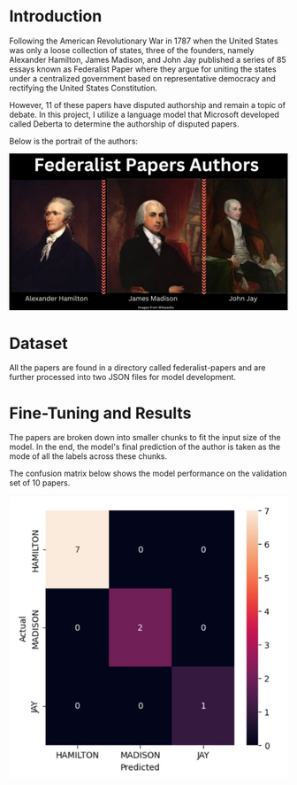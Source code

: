# Introduction 


Following the American Revolutionary War in 1787 when the United States was only a loose collection of states, three of the founders, namely Alexander Hamilton, James Madison, and John Jay published a series of 85 essays known as Federalist Paper where they argue for uniting the states under a centralized government based on representative democracy and rectifying the United States Constitution.

However, 11 of these papers have disputed authorship and remain a topic of debate. In this project, I utilize a language model that Microsoft developed called Deberta to determine the authorship of disputed papers.

Below is the portrait of the authors:

![images of authors](authors.png)

# Dataset

All the papers are found in a directory called federalist-papers and are further processed into two JSON files for model development. 

# Fine-Tuning and Results

The papers are broken down into smaller chunks to fit the input size of the model. In the end, the model's final prediction of the author is taken as the mode of all the labels across these chunks. 

The confusion matrix below shows the model performance on the validation set of 10 papers. 

![confusion_matrix](validation_cm.JPG)



